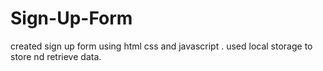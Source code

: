 # Sign-Up-Form
created sign up form using html css and javascript .  used local storage to store nd retrieve data.
